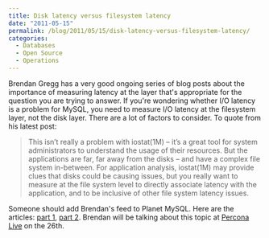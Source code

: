 ```yaml
---
title: Disk latency versus filesystem latency
date: "2011-05-15"
permalink: /blog/2011/05/15/disk-latency-versus-filesystem-latency/
categories:
  - Databases
  - Open Source
  - Operations
---
```

Brendan Gregg has a very good ongoing series of blog posts about the importance of measuring latency at the layer that's appropriate for the question you are trying to answer. If you're wondering whether I/O latency is a problem for MySQL, you need to measure I/O latency at the filesystem layer, not the disk layer. There are a lot of factors to consider. To quote from his latest post: 
> This isn’t really a problem with iostat(1M) – it’s a great tool for system administrators to understand the usage of their resources. But the applications are far, far away from the disks – and have a complex file system in-between. For application analysis, iostat(1M) may provide clues that disks could be causing issues, but you really want to measure at the file system level to directly associate latency with the application, and to be inclusive of other file system latency issues.

Someone should add Brendan's feed to Planet MySQL. Here are the articles: [part 1][1], [part 2][2]. Brendan will be talking about this topic at [Percona Live][3] on the 26th.

 [1]: http://dtrace.org/blogs/brendan/2011/05/11/file-system-latency-part-1/
 [2]: http://dtrace.org/blogs/brendan/2011/05/13/file-system-latency-part-2/
 [3]: http://www.percona.com/live/
